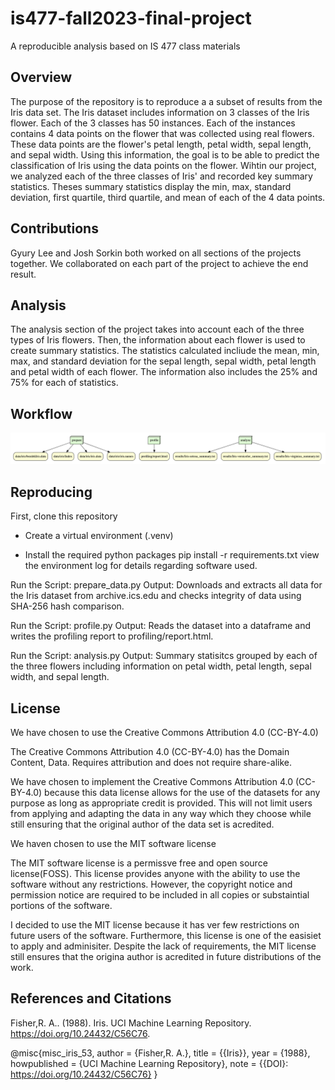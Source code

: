 # is477-fall2023-final-project
A reproducible analysis based on IS 477 class materials

## Overview
The purpose of the repository is to reproduce a a subset of results from the Iris data set. The Iris dataset includes information on 3 classes of the Iris flower. Each of the 3 classes has 50 instances. Each of the instances contains 4 data points on the flower that was collected using real flowers. These data points are the flower's petal length, petal width, sepal length, and sepal width. Using this information, the goal is to be able to predict the classification of Iris using the data points on the flower. Wihtin our project, we analyzed each of the three classes of Iris' and recorded key summary statistics. Theses summary statistics display the min, max, standard deviation, first quartile, third quartile, and mean of each of the 4 data points. 

## Contributions
Gyury Lee and Josh Sorkin both worked on all sections of the projects together. We collaborated on each part of the project to achieve the end result. 

## Analysis
The analysis section of the project takes into account each of the three types of Iris flowers. Then, the information about each flower is used to create summary statistics. The statistics calculated incliude the mean, min, max, and standard deviation for the sepal length, sepal width, petal length and petal width of each flower. The information also includes the 25% and 75% for each of statistics. 
## Workflow
![DAG of Iris Analysis Workflow](image.png)

## Reproducing

First, clone this repository

*  Create a virtual environment (.venv)

* Install the required python packages 
    pip install -r requirements.txt
    view the environment log for details regarding software used.

Run the Script: prepare_data.py
Output: Downloads and extracts all data for the Iris dataset from archive.ics.edu and checks integrity of data using SHA-256 hash comparison.

Run the Script: profile.py
Output: Reads the dataset into a dataframe and writes the profiling report to profiling/report.html.

Run the Script: analysis.py
Output: Summary statisitcs grouped by each of the three flowers including information on petal width, petal length, sepal width, and sepal length.


## License

We have chosen to use the Creative Commons Attribution 4.0 (CC-BY-4.0)

The Creative Commons Attribution 4.0 (CC-BY-4.0) has the Domain Content, Data. Requires attribution and does not require share-alike.

We have chosen to implement the Creative Commons Attribution 4.0 (CC-BY-4.0) because this data license allows for the use of the datasets for any purpose as long as appropriate credit is provided. This will not limit users from applying and adapting the data in any way which they choose while still ensuring that the original author of the data set is acredited.

We haven chosen to use the MIT software license

The MIT software license is a permissve free and open source license(FOSS). This license provides anyone with the ability to use the software without any restrictions. However, the copyright notice and permission notice are required to be included in all copies or substaintial portions of the software. 

I decided to use the MIT license because it has ver few restrictions on future users of the software. Furthermore, this license is one of the easisiet to apply and adminisiter. Despite the lack of requirements, the MIT license still ensures that the origina author is acredited in future distributions of the work.

## References and Citations

Fisher,R. A.. (1988). Iris. UCI Machine Learning Repository. https://doi.org/10.24432/C56C76.

@misc{misc_iris_53,
  author       = {Fisher,R. A.},
  title        = {{Iris}},
  year         = {1988},
  howpublished = {UCI Machine Learning Repository},
  note         = {{DOI}: https://doi.org/10.24432/C56C76}
}



